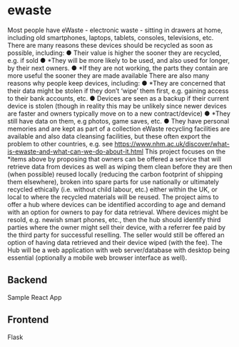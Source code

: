 # ewaste

Most people have eWaste - electronic waste - sitting in drawers at home, including old smartphones,
laptops, tablets, consoles, televisions, etc.
There are many reasons these devices should be recycled as soon as possible, including:
● Their value is higher the sooner they are recycled, e.g. if sold
● *They will be more likely to be used, and also used for longer, by their next owners.
● *If they are not working, the parts they contain are more useful the sooner they are made
available
There are also many reasons why people keep devices, including:
● *They are concerned that their data might be stolen if they don’t ‘wipe’ them first, e.g.
gaining access to their bank accounts, etc.
● Devices are seen as a backup if their current device is stolen (though in reality this may be
unlikely since newer devices are faster and owners typically move on to a new contract/device)
● *They still have data on them, e.g photos, game saves, etc.
● They have personal memories and are kept as part of a collection
eWaste recycling facilities are available and also data cleansing facilities, but these often export the
problem to other countries, e.g. see
https://www.nhm.ac.uk/discover/what-is-ewaste-and-what-can-we-do-about-it.html
This project focuses on the *items above by proposing that owners can be offered a service that will
retrieve data from devices as well as wiping them clean before they are then (when possible) reused
locally (reducing the carbon footprint of shipping them elsewhere), broken into spare parts for use
nationally or ultimately recycled ethically (i.e. without child labour, etc.) either within the UK, or local to
where the recycled materials will be reused.
The project aims to offer a hub where devices can be identified according to age and demand with an
option for owners to pay for data retrieval. Where devices might be resold, e.g. newish smart phones,
etc., then the hub should identify third parties where the owner might sell their device, with a referrer fee
paid by the third party for successful reselling. The seller would still be offered an option of having data
retrieved and their device wiped (with the fee).
The Hub will be a web application with web server/database with desktop being essential (optionally a
mobile web browser interface as well).

## Backend
    
Sample React App

## Frontend

Flask